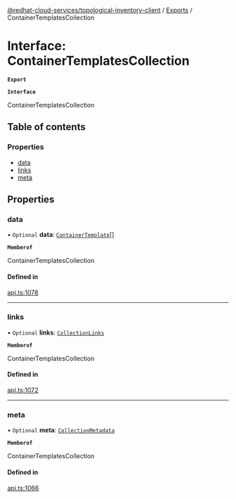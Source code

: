 [@redhat-cloud-services/topological-inventory-client](../README.md) / [Exports](../modules.md) / ContainerTemplatesCollection

# Interface: ContainerTemplatesCollection

**`Export`**

**`Interface`**

ContainerTemplatesCollection

## Table of contents

### Properties

- [data](ContainerTemplatesCollection.md#data)
- [links](ContainerTemplatesCollection.md#links)
- [meta](ContainerTemplatesCollection.md#meta)

## Properties

### data

• `Optional` **data**: [`ContainerTemplate`](ContainerTemplate.md)[]

**`Memberof`**

ContainerTemplatesCollection

#### Defined in

[api.ts:1078](https://github.com/RedHatInsights/javascript-clients/blob/master/packages/topological-inventory/api.ts#L1078)

___

### links

• `Optional` **links**: [`CollectionLinks`](CollectionLinks.md)

**`Memberof`**

ContainerTemplatesCollection

#### Defined in

[api.ts:1072](https://github.com/RedHatInsights/javascript-clients/blob/master/packages/topological-inventory/api.ts#L1072)

___

### meta

• `Optional` **meta**: [`CollectionMetadata`](CollectionMetadata.md)

**`Memberof`**

ContainerTemplatesCollection

#### Defined in

[api.ts:1066](https://github.com/RedHatInsights/javascript-clients/blob/master/packages/topological-inventory/api.ts#L1066)
